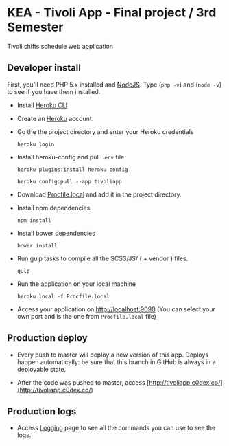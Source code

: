 # KEA - Tivoli App - Final project / 3rd Semester

Tivoli shifts schedule web application



## Developer install

First, you'll need PHP 5.x installed and [NodeJS](https://nodejs.org/en/download/). Type (`php -v`) and (`node -v`)  to see if you have them installed.

* Install [Heroku CLI](https://devcenter.heroku.com/articles/heroku-command-line#download-and-install)

* Create an [Heroku](https://www.heroku.com/) account.

* Go the the project directory and enter your Heroku credentials

    ```shell
    heroku login
    ```

* Install heroku-config and pull `.env` file.

    ```shell
    heroku plugins:install heroku-config

    ```

    ```shell
    heroku config:pull --app tivoliapp

    ```

* Download [Procfile.local](https://drive.google.com/open?id=0Bx8RJQBMj41PbS16Q1hDamVSR3c) and add it in the project directory.

* Install npm dependencies

    ```shell
    npm install
    ```

* Install bower dependencies

    ```shell
    bower install
    ```

* Run gulp tasks to compile all the SCSS/JS/ ( + vendor ) files.

    ```shell
    gulp
    ```

* Run the application on your local machine

    ```shell
    heroku local -f Procfile.local

    ```

* Access your application on [http://localhost:9090](http://localhost:9090) (You can select your own port and is the one from `Procfile.local` file)



## Production deploy

* Every push to master will deploy a new version of this app. Deploys happen automatically: be sure that this branch in GitHub is always in a deployable state.

* After the code was pushed to master, access [http://tivoliapp.c0dex.co/](http://tivoliapp.c0dex.co/)



## Production logs

* Access [Logging](https://devcenter.heroku.com/articles/logging) page to see all the commands you can use to see the logs.
